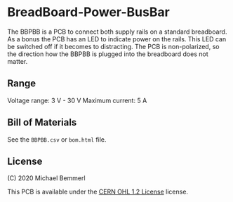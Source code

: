 # BreadBoard-Power-BusBar
The BBPBB is a PCB to connect both supply rails on a standard breadboard. As a bonus the PCB has an LED to indicate power on the rails. This LED can be switched off if it becomes to distracting. The PCB is non-polarized, so the direction how the BBPBB is plugged into the breadboard does not matter.

## Range
Voltage range: 3 V - 30 V
Maximum current: 5 A

## Bill of Materials
See the ```BBPBB.csv``` or ```bom.html``` file.

## License
(C) 2020 Michael Bemmerl

This PCB is available under the [CERN OHL 1.2 License](https://www.ohwr.org/project/cernohl/wikis/Documents/CERN-OHL-version-1.2) license.

